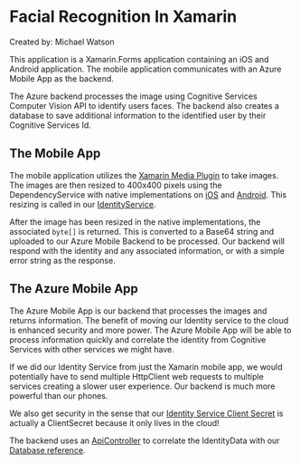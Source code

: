 # Facial Recognition In Xamarin
Created by: Michael Watson

This application is a Xamarin.Forms application containing an iOS and Android application. The mobile application communicates with an Azure Mobile App as the backend.

The Azure backend processes the image using Cognitive Services Computer Vision API to identify users faces. The backend also creates a database to save additional information to the identified user by their Cognitive Services Id.

## The Mobile App

The mobile application utilizes the [Xamarin Media Plugin]() to take images. The images are then resized to 400x400 pixels using the DependencyService with native implementations on [iOS](https://github.com/michael-watson/Facial-Recognition/blob/master/FacialRecognition.Mobile/IdentifyMobi/iOS/Resize_iOS.cs#L14) and [Android](https://github.com/michael-watson/Facial-Recognition/blob/master/FacialRecognition.Mobile/IdentifyMobi/Droid/Resizer_Droid.cs#L23). This resizing is called in our [IdentityService](https://github.com/michael-watson/Facial-Recognition/blob/master/FacialRecognition.Mobile/IdentifyMobi/IdentifyMobi/Services/IdentityService.cs#L35).

After the image has been resized in the native implementations, the associated `byte[]` is returned. This is converted to a Base64 string and uploaded to our Azure Mobile Backend to be processed. Our backend will respond with the identity and any associated information, or with a simple error string as the response.

## The Azure Mobile App

The Azure Mobile App is our backend that processes the images and returns information. The benefit of moving our Identity service to the cloud is enhanced security and more power. The Azure Mobile App will be able to process information quickly and correlate the identity from Cognitive Services with other services we might have.

If we did our Identity Service from just the Xamarin mobile app, we would potentially have to send multiple HttpClient web requests to multiple services creating a slower user experience. Our backend is much more powerful than our phones.

We also get security in the sense that our [Identity Service Client Secret](https://github.com/michael-watson/Facial-Recognition/blob/master/FacialRecognition.Backend/FacialRecognition.Backend/FaceAnalyzer.cs#L16) is actually a ClientSecret because it only lives in the cloud!

The backend uses an [ApiController](https://github.com/michael-watson/Facial-Recognition/blob/master/FacialRecognition.Backend/FacialRecognition.Backend/Controllers/IdentityController.cs) to correlate the IdentityData with our [Database reference](https://github.com/michael-watson/Facial-Recognition/blob/master/FacialRecognition.Backend/FacialRecognition.Backend/Models/MobileServiceContext.cs#L29).